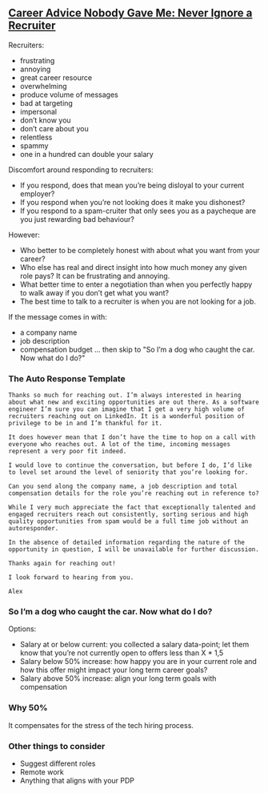 ## [Career Advice Nobody Gave Me: Never Ignore a Recruiter](https://index.medium.com/career-advice-nobody-gave-me-never-ignore-a-recruiter-4474eac9556)

Recruiters:
* frustrating
* annoying
* great career resource
* overwhelming
* produce volume of messages
* bad at targeting
* impersonal
* don’t know you
* don’t care about you
* relentless
* spammy
* one in a hundred can double your salary

Discomfort around responding to recruiters:
* If you respond, does that mean you’re being disloyal to your current employer?
* If you respond when you’re not looking does it make you dishonest?
* If you respond to a spam-cruiter that only sees you as a paycheque are you just rewarding bad behaviour?

However:
* Who better to be completely honest with about what you want from your career? 
* Who else has real and direct insight into how much money any given role pays?
It can be frustrating and annoying.
* What better time to enter a negotiation than when you perfectly happy to walk away if you don’t get what you want?
* The best time to talk to a recruiter is when you are not looking for a job.

If the message comes in with:
* a company name
* job description
* compensation budget
... then skip to "So I’m a dog who caught the car. Now what do I do?"

### The Auto Response Template

```
Thanks so much for reaching out. I’m always interested in hearing about what new and exciting opportunities are out there. As a software engineer I’m sure you can imagine that I get a very high volume of recruiters reaching out on LinkedIn. It is a wonderful position of privilege to be in and I’m thankful for it.

It does however mean that I don’t have the time to hop on a call with everyone who reaches out. A lot of the time, incoming messages represent a very poor fit indeed.

I would love to continue the conversation, but before I do, I’d like to level set around the level of seniority that you’re looking for.

Can you send along the company name, a job description and total compensation details for the role you’re reaching out in reference to?

While I very much appreciate the fact that exceptionally talented and engaged recruiters reach out consistently, sorting serious and high quality opportunities from spam would be a full time job without an autoresponder.

In the absence of detailed information regarding the nature of the opportunity in question, I will be unavailable for further discussion.

Thanks again for reaching out!
 
I look forward to hearing from you.

Alex
```

### So I’m a dog who caught the car. Now what do I do?

Options:
* Salary at or below current: you collected a salary data-point;  let them know that you’re not currently open to offers less than X * 1,5
* Salary below 50% increase: how happy you are in your current role and how this offer might impact your long term career goals?
* Salary above 50% increase: align your long term goals with compensation

### Why 50%

It compensates for the stress of the tech hiring process.  

### Other things to consider

* Suggest different roles
* Remote work
* Anything that aligns with your PDP
